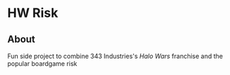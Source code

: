 # HW Risk
## About
Fun side project to combine 343 Industries's _Halo Wars_ franchise and the popular boardgame risk
